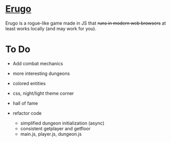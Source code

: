 # [Erugo](https://na4n.github.io/erugo) 
Erugo is a rogue-like game made in JS that ~~runs in modern web browsers~~ at least works locally (and may work for you).

# To Do
- Add combat mechanics

- more interesting dungeons
- colored entities
- css, night/light theme corner
- hall of fame
- refactor code
	- simplified dungeon initialization (async)
	- consistent getplayer and getfloor
	- main.js, player.js, dungeon.js
